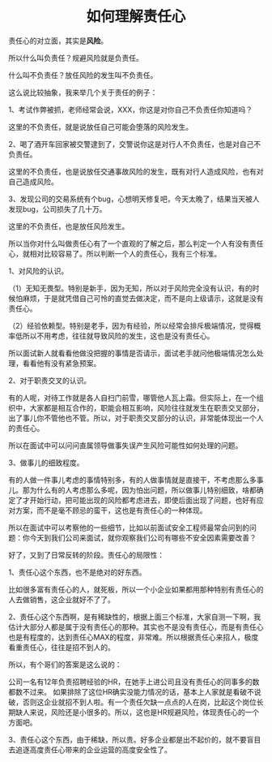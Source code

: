 # <center>如何理解责任心 

责任心的对立面，其实是**风险**。

所以什么叫负责任？规避风险就是负责任。

什么叫不负责任？放任风险的发生叫不负责任。

这么说比较抽象，我来举几个关于责任的例子：

1、考试作弊被抓，老师经常会说，XXX，你这是对你自己不负责任你知道吗？

这里的不负责任，就是说放任自己可能会堕落的风险发生。

2、喝了酒开车回家被交警逮到了，交警说你这是对行人不负责任，也是对自己不负责任。

这里的不负责任，也是说放任交通事故风险的发生，既有对行人造成风险，也有对自己造成风险。

3、发现公司的交易系统有个bug，心想明天修复吧，今天太晚了，结果当天被人发现bug，公司损失了几十万。

这里的不负责任，也是放任风险发生。


所以当你对什么叫做责任心有了一个直观的了解之后，那么判定一个人有没有责任心，就相对比较容易了。所以判断一个人的责任心，我有三个标准。

1、对风险的认识。

（1）无知无畏型。特别是新手，因为无知，所以对于风险完全没有认识，有的时候怕麻烦，于是就凭借自己可怜的直觉去做决定，而不是向上级请示，这就是没有责任心。

（2）经验依赖型。特别是老手，因为有经验，所以经常会排斥极端情况，觉得概率低所以不用考虑，往往就导致风险的发生，这也是没有责任心。

所以面试新人就看看他做没把握的事情是否请示，面试老手就问他极端情况怎么处理，看看他有没有紧急预案。

2、对于职责交叉的认识。

有的人呢，对待工作就是各人自扫门前雪，哪管他人瓦上霜。但实际上，在一个组织中，大家都是相互合作的，职能会相互影响，风险往往就发生在职责交叉部分，出了事儿你不管他也不管。所以，对于职责交叉部分的认识，非常能体现出一个人的责任心。

所以在面试中可以问问直属领导做事失误产生风险可能性如何处理的问题。

3、做事儿的细致程度。

有的人做一件事儿考虑的事情特别多，有的人做事情就是直接干，不考虑那么多事儿。那为什么有的人考虑那么多呢，因为怕出问题，所以做事儿特别细致，啥都确定了才开始行动，把可能出现的风险都考虑进去，即使后面出现了问题，也好有应对方案，而不是毫不顾忌的蛮干，这也是有责任心的一种体现。

所以在面试中可以考察他的一些细节，比如以前面试安全工程师最常会问到的问题：你今天到我们公司来面试，就你观察我们公司有哪些不安全因素需要改善？



好了，又到了日常反转的阶段。责任心的局限性：

1、责任心这个东西，也不是绝对的好东西。

比如很多富有责任心的人，就死板，所以一个小企业如果都用那种特别有责任心的人去做销售，这企业就好不了了。

2、责任心这个东西啊，是有稀缺性的，根据上面三个标准，大家自测一下啊，我估计大部分人都是属于没有责任心的那种。其实也不是没有责任心，而是有责任心也是有程度的，达到责任心MAX的程度，非常难。所以根据责任心来招人，极度看重责任心，往往是招不到人的。

所以，有个哥们的答案是这么说的：

公司一名有12年负责招聘经验的HR，在她手上进公司且没有责任心的同事多的数都数不过来。
如果排除了这位HR确实没能力情况的话，基本上人家就是看破不说破，否则这企业就招不到人啦。有一个责任欠缺一点点的人在岗，比起这个岗位长期缺人来说，风险还是小很多的。所以，这也是HR规避风险，体现责任心的一个方面吧。

3、责任心这个东西，由于稀缺，所以贵。好多企业都是出不起价的，就不要盲目去追逐高度责任心带来的企业运营的高度安全性了。

